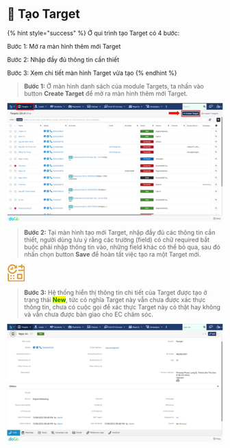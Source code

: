 # 🎯 Tạo Target

{% hint style="success" %}
Ở qui trình tạo Target có 4 bước:

Bước 1: Mở ra màn hình thêm mới Target

Bước 2: Nhập đầy đủ thông tin cần thiết

Bước 3: Xem chi tiết màn hình Target vừa tạo
{% endhint %}

> **Bước 1:** Ở màn hình danh sách của module Targets, ta nhấn vào button **Create Target** để mở ra màn hình thêm mới Target.

![Màn hình danh sách của module Targets](<../../.gitbook/assets/image (118) (1) (1) (1).png>)

> **Bước 2:** Tại màn hình tạo mới Target, nhập đầy đủ các thông tin cần thiết, người dùng lưu ý rằng các trường (field) có chữ required bắt buộc phải nhập thông tin vào, những field khác có thể bỏ qua, sau đó nhấn chọn button **Save** để hoàn tất việc tạo ra một Target mới.

![Màn hình tạo mới Target](<../../.gitbook/assets/image (107) (1) (1).png>)

> **Bước 3:** Hệ thống hiển thị thông tin chi tiết của Target được tạo ở trạng thái <mark style="color:green;">**New**</mark>, tức có nghĩa Target này vẫn chưa được xác thực thông tin, chưa có cuộc gọi để xác thực Target này có thật hay không và vẫn chưa được bàn giao cho EC chăm sóc.

![Chi tiết màn hình Target vừa mới được tạo](<../../.gitbook/assets/image (119) (1) (1) (1).png>)
